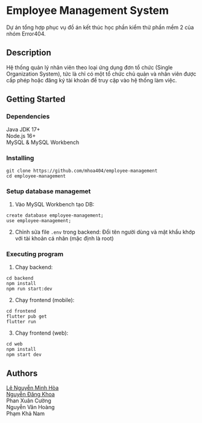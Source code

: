 
# Employee Management System
Dự án tổng hợp phục vụ đồ án kết thúc học phần kiểm thử phần mềm 2 của nhóm Error404.  
## Description
Hệ thống quản lý nhân viên theo loại ứng dụng đơn tổ chức (Single Organization System), tức là chỉ có một tổ chức chủ quản và nhân viên được cấp phép hoặc đăng ký tài khoản để truy cập vào hệ thống làm việc.
## Getting Started
### Dependencies
Java JDK 17+  
Node.js 16+  
MySQL & MySQL Workbench  
### Installing
`git clone https://github.com/mhoa404/employee-management`  
`cd employee-management`  
### Setup database managemet
1. Vào MySQL Workbench tạo DB:
```
create database employee-management;
use employee-management;
```
2. Chỉnh sửa file `.env` trong backend:
Đổi tên người dùng và mật khẩu khớp với tài khoản cá nhân (mặc định là root)
### Executing program
1. Chạy backend:
```
cd backend
npm install
npm run start:dev 
```
2. Chạy frontend (mobile):
```
cd frontend
flutter pub get
flutter run
```
3. Chạy frontend (web):
``` 
cd web
npm install
npm start dev
```
## Authors
[Lê Nguyễn Minh Hòa](https://github.com/mhoa404)  
[Nguyễn Đăng Khoa](https://github.com/DangKhoa2410)  
Phan Xuân Cường  
Nguyễn Văn Hoàng  
Phạm Khả Nam